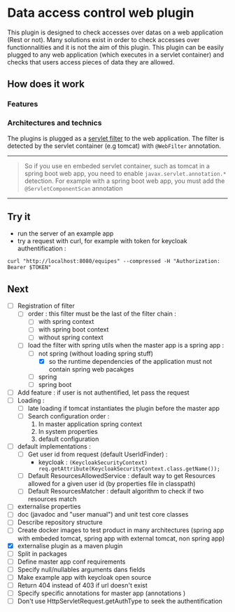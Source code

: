 # Data access control web plugin

This plugin is designed to check accesses over datas on a web application (Rest or not). 
Many solutions exist in order to check accesses over functionnalities and it is not the aim of this
plugin. This plugin can be easily plugged to any web application (which executes in a servlet 
container) and checks that users access pieces of data they are allowed.

## How does it work

### Features

### Architectures and technics

The plugins is plugged as a [servlet filter](https://tomcat.apache.org/tomcat-9.0-doc/servletapi/javax/servlet/Filter.html)
to the web application. The filter is detected by the servlet container (e.g tomcat) with
`@WebFilter` annotation.

---
>So if you use en embeded servlet container, such as tomcat in a spring boot web app, you need 
>to enable `javax.servlet.annotation.*` detection. For example with a spring boot web app, you
>must add the `@ServletComponentScan` annotation
---

## Try it

- run the server of an example app
- try a request with curl, for example with token for keycloak authentification :
```
curl "http://localhost:8080/equipes" --compressed -H "Authorization: Bearer $TOKEN"
```

## Next

- [ ] Registration of filter 
  - [ ] order : this filter must be the last of the filter chain :
    - [ ] with spring context
    - [ ] with spring boot context
    - [ ] without spring context
  - [ ] load the filter with spring utils when the master app is a spring app :
    - [ ] not spring (without loading spring stuff) 
      - [X] so the runtime dependencies of the application must not contain spring web pacakges
    - [ ] spring
    - [ ] spring boot
- [ ] Add feature : if user is not authentified, let pass the request
- [ ] Loading :
  - [ ] late loading if tomcat instantiates the plugin before the master app
  - [ ] Search configuration order :
    1. In master application spring context 
    2. In system properties
    3. default configuration 
- [ ] default implementations :
  - [ ] Get user id from request (default UserIdFinder) :
    - keycloak : `(KeycloakSecurityContext) req.getAttribute(KeycloakSecurityContext.class.getName());`
  - [ ] Default ResourcesAllowedService : default way to get Resources allowed for a given user id 
  (by properties file in classpath)
  - [ ] Default ResourcesMatcher : default algorithm to check if two resources match
- [ ] externalise properties
- [ ] doc (javadoc and "user manual") and unit test core classes
- [ ] Describe repository structure
- [ ] Create docker images to test product in many architectures (spring app with embeded tomcat, 
spring app with external tomcat, non spring app)
- [X] externalise plugin as a maven plugin 
- [ ] Split in packages
- [ ] Define master app conf requirements
- [ ] Specify null/nullables arguments dans fields
- [ ] Make example app with keycloak open source
- [ ] Return 404 instead of 403 if url doesn't exist
- [ ] Specify specific annotations for master app (annotations )
- [ ] Don't use HttpServletRequest.getAuthType to seek the authentification
